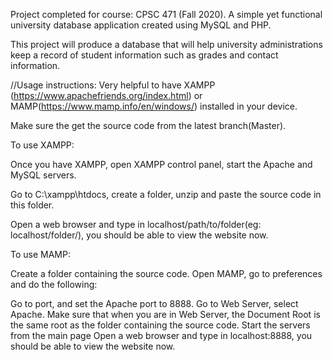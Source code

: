 Project completed for course: CPSC 471 (Fall 2020).
A simple yet functional university database application created using MySQL and PHP.

This project will produce a database that will help university administrations keep a record of student information
such as grades and contact information. 

//Usage instructions: 
Very helpful to have XAMPP (https://www.apachefriends.org/index.html) or MAMP(https://www.mamp.info/en/windows/) installed in your device.

Make sure the get the source code from the latest branch(Master).

To use XAMPP:

Once you have XAMPP, open XAMPP control panel, start the Apache and MySQL servers.

Go to C:\xampp\htdocs, create a folder, unzip and paste the source code in this folder.

Open a web browser and type in localhost/path/to/folder(eg: localhost/folder/), you should be able to view the website now.

To use MAMP:

Create a folder containing the source code. Open MAMP, go to preferences and do the following:

Go to port, and set the Apache port to 8888.
Go to Web Server, select Apache.
Make sure that when you are in Web Server, the Document Root is the same root as the folder containing the source code.
Start the servers from the main page
Open a web browser and type in localhost:8888, you should be able to view the website now.
